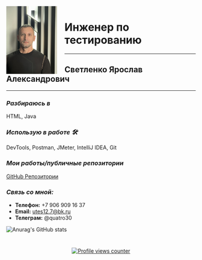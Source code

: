 <img src="IMG_8745.jpg" alt="Profile Image" align="left" height="180" style="margin-right: 20px;"/>  

# Инженер по тестированию  
<hr>  

## Светленко Ярослав Александрович  
<hr>  

### <i>Разбираюсь в</i>  
HTML, Java  

### <i>Использую в работе 🛠</i>  
DevTools, Postman, JMeter, IntelliJ IDEA, Git  

### <i>Мои работы/публичные репозитории</i>  
[GitHub Репозитории](https://github.com/Yaroslav-neto?tab=repositories)  

### <i>Связь со мной:</i>  
- **Телефон:** +7 906 909 16 37  
- **Email:** [utes12.7@bk.ru](mailto:utes12.7@bk.ru)  
- **Телеграм:** @quatro30  

![Anurag's GitHub stats](https://github-readme-stats.vercel.app/api?username=Yaroslav-neto&show_icons=true&theme=transparent)  

<div align="center" style="margin: 40px 0;">  
   <a href="https://github.com/Yaroslav-neto/github-profile-views-counter">  
       <img width="175px" src="https://komarev.com/ghpvc/?username=Yaroslav-neto&color=DE002D" alt="Profile views counter">  
   </a>  
</div>  

